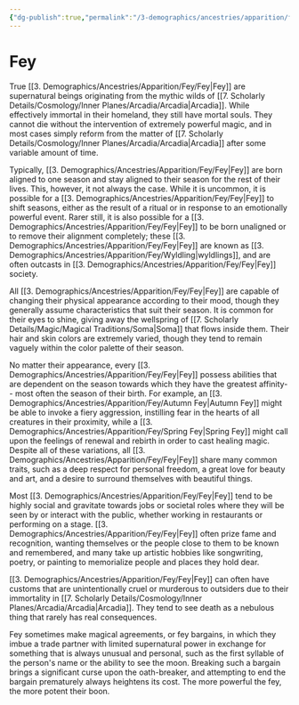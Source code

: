 ```yaml
---
{"dg-publish":true,"permalink":"/3-demographics/ancestries/apparition/fey/fey/","noteIcon":""}
---
```


# Fey

True [[3. Demographics/Ancestries/Apparition/Fey/Fey\|Fey]] are supernatural beings originating from the mythic wilds of [[7. Scholarly Details/Cosmology/Inner Planes/Arcadia/Arcadia\|Arcadia]]. While effectively immortal in their homeland, they still have mortal souls. They cannot die without the intervention of extremely powerful magic, and in most cases simply reform from the matter of [[7. Scholarly Details/Cosmology/Inner Planes/Arcadia/Arcadia\|Arcadia]] after some variable amount of time. 

Typically, [[3. Demographics/Ancestries/Apparition/Fey/Fey\|Fey]] are born aligned to one season and stay aligned to their season for the rest of their lives. This, however, it not always the case. While it is uncommon, it is possible for a [[3. Demographics/Ancestries/Apparition/Fey/Fey\|Fey]] to shift seasons, either as the result of a ritual or in response to an emotionally powerful event. Rarer still, it is also possible for a [[3. Demographics/Ancestries/Apparition/Fey/Fey\|Fey]] to be born unaligned or to remove their alignment completely; these [[3. Demographics/Ancestries/Apparition/Fey/Fey\|Fey]] are known as [[3. Demographics/Ancestries/Apparition/Fey/Wyldling\|wyldlings]], and are often outcasts in [[3. Demographics/Ancestries/Apparition/Fey/Fey\|Fey]] society. 

All [[3. Demographics/Ancestries/Apparition/Fey/Fey\|Fey]] are capable of changing their physical appearance according to their mood, though they generally assume characteristics that suit their season. It is common for their eyes to shine, giving away the wellspring of [[7. Scholarly Details/Magic/Magical Traditions/Soma\|Soma]] that flows inside them. Their hair and skin colors are extremely varied, though they tend to remain vaguely within the color palette of their season. 

No matter their appearance, every [[3. Demographics/Ancestries/Apparition/Fey/Fey\|Fey]] possess abilities that are dependent on the season towards which they have the greatest affinity-- most often the season of their birth. For example, an [[3. Demographics/Ancestries/Apparition/Fey/Autumn Fey\|Autumn Fey]] might be able to invoke a fiery aggression, instilling fear in the hearts of all creatures in their proximity, while a [[3. Demographics/Ancestries/Apparition/Fey/Spring Fey\|Spring Fey]] might call upon the feelings of renewal and rebirth in order to cast healing magic. Despite all of these variations, all [[3. Demographics/Ancestries/Apparition/Fey/Fey\|Fey]] share many common traits, such as a deep respect for personal freedom, a great love for beauty and art, and a desire to surround themselves with beautiful things. 

Most [[3. Demographics/Ancestries/Apparition/Fey/Fey\|Fey]] tend to be highly social and gravitate towards jobs or societal roles where they will be seen by or interact with the public, whether working in restaurants or performing on a stage. [[3. Demographics/Ancestries/Apparition/Fey/Fey\|Fey]] often prize fame and recognition, wanting themselves or the people close to them to be known and remembered, and many take up artistic hobbies like songwriting, poetry, or painting to memorialize people and places they hold dear. 

[[3. Demographics/Ancestries/Apparition/Fey/Fey\|Fey]] can often have customs that are unintentionally cruel or murderous to outsiders due to their immortality in [[7. Scholarly Details/Cosmology/Inner Planes/Arcadia/Arcadia\|Arcadia]]. They tend to see death as a nebulous thing that rarely has real consequences. 

Fey sometimes make magical agreements, or fey bargains, in which they imbue a trade partner with limited supernatural power in exchange for something that is always unusual and personal, such as the first syllable of the person's name or the ability to see the moon. Breaking such a bargain brings a significant curse upon the oath-breaker, and attempting to end the bargain prematurely always heightens its cost. The more powerful the fey, the more potent their boon. 




